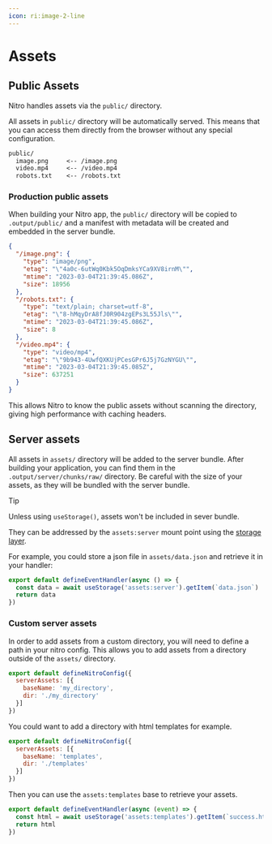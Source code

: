 ```yaml
---
icon: ri:image-2-line
---
```


# Assets

## Public Assets

Nitro handles assets via the `public/` directory.


All assets in `public/` directory will be automatically served. This means that you can access them directly from the browser without any special configuration.

```md
public/
  image.png     <-- /image.png
  video.mp4     <-- /video.mp4
  robots.txt    <-- /robots.txt
```

### Production public assets

When building your Nitro app, the `public/` directory will be copied to `.output/public/` and a manifest with metadata will be created and embedded in the server bundle.

```json
{
  "/image.png": {
    "type": "image/png",
    "etag": "\"4a0c-6utWq0Kbk5OqDmksYCa9XV8irnM\"",
    "mtime": "2023-03-04T21:39:45.086Z",
    "size": 18956
  },
  "/robots.txt": {
    "type": "text/plain; charset=utf-8",
    "etag": "\"8-hMqyDrA8fJ0R904zgEPs3L55Jls\"",
    "mtime": "2023-03-04T21:39:45.086Z",
    "size": 8
  },
  "/video.mp4": {
    "type": "video/mp4",
    "etag": "\"9b943-4UwfQXKUjPCesGPr6J5j7GzNYGU\"",
    "mtime": "2023-03-04T21:39:45.085Z",
    "size": 637251
  }
}
```

This allows Nitro to know the public assets without scanning the directory, giving high performance with caching headers.

## Server assets

All assets in `assets/` directory will be added to the server bundle. After building your application, you can find them in the `.output/server/chunks/raw/` directory. Be careful with the size of your assets, as they will be bundled with the server bundle.

> [!TIP]
> Unless using `useStorage()`, assets won't be included in sever bundle.

They can be addressed by the `assets:server` mount point using the [storage layer](/guide/storage).

For example, you could store a json file in `assets/data.json` and retrieve it in your handler:

```js
export default defineEventHandler(async () => {
  const data = await useStorage('assets:server').getItem(`data.json`)
  return data
})
```

### Custom server assets

In order to add assets from a custom directory, you will need to define a path in your nitro config. This allows you to add assets from a directory outside of the `assets/` directory.

```js [nitro.config.ts]
export default defineNitroConfig({
  serverAssets: [{
    baseName: 'my_directory',
    dir: './my_directory'
  }]
})
```

You could want to add a directory with html templates for example.

```js [nitro.config.ts]
export default defineNitroConfig({
  serverAssets: [{
    baseName: 'templates',
    dir: './templates'
  }]
})
```

Then you can use the `assets:templates` base to retrieve your assets.

```ts [handlers/success.ts]
export default defineEventHandler(async (event) => {
  const html = await useStorage('assets:templates').getItem(`success.html`)
  return html
})
```
